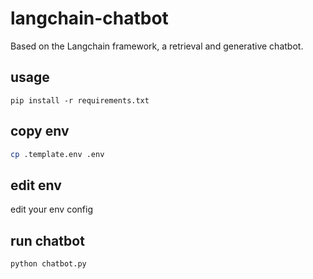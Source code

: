 <!--
 * @Description: 
 * @Author: colin gao
 * @Date: 2023-05-07 06:46:52
 * @LastEditTime: 2023-05-09 16:24:03
-->
# langchain-chatbot
Based on the Langchain framework, a retrieval and generative chatbot.

## usage
```
pip install -r requirements.txt
```

## copy env
```bash
cp .template.env .env
```

## edit env
edit your env config

## run chatbot
```
python chatbot.py
```
